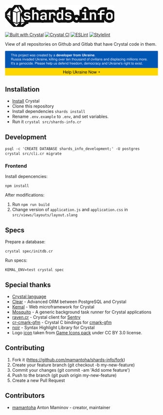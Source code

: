 <img src="https://raw.githubusercontent.com/mamantoha/shards-info/master/public/images/logo-horizontal_dark.png" alt="shards.info" width="360" />

[![Built with Crystal](https://img.shields.io/badge/built%20with-Crystal-000000.svg?logo=appveyor)](https://crystal-lang.org/)
[![Crystal CI](https://github.com/mamantoha/shards-info/actions/workflows/crystal.yml/badge.svg)](https://github.com/mamantoha/shards-info/actions/workflows/crystal.yml)
[![ESLint](https://github.com/mamantoha/shards-info/actions/workflows/eslint.yml/badge.svg)](https://github.com/mamantoha/shards-info/actions/workflows/eslint.yml)
[![Stylelint](https://github.com/mamantoha/shards-info/actions/workflows/stylelint.yml/badge.svg)](https://github.com/mamantoha/shards-info/actions/workflows/stylelint.yml)

View of all repositories on Github and Gitlab that have Crystal code in them.

[![SWUbanner](https://raw.githubusercontent.com/vshymanskyy/StandWithUkraine/main/banner-direct-single.svg)](https://vshymanskyy.github.io/StandWithUkraine)

## Installation

- [Install](https://crystal-lang.org/docs/installation/) Crystal
- Clone this repository
- Install dependencies `shards install`
- Rename `.env.example` to `.env`, and set variables.
- Run it `crystal src/shards-info.cr`

## Development

```console
psql -c 'CREATE DATABASE shards_info_development;' -U postgres
crystal src/cli.cr migrate
```

### Frontend

Install depencencies:

```console
npm install
```

After modifications:

1. Run `npm run build`
2. Change version of `application.js` and `application.css` in `src/views/layouts/layout.slang`

## Specs

Prepare a database:

```console
crystal spec/initdb.cr
```

Run specs:

```console
KEMAL_ENV=test crystal spec
```

## Special thanks

- [Crystal language](https://crystal-lang.org/)
- [Clear](https://github.com/anykeyh/clear) - Advanced ORM between PostgreSQL and Crystal
- [Kemal](https://github.com/kemalcr/kemal) - Web microframework for Crystal
- [Mosquito](https://github.com/robacarp/mosquito) - A generic background task runner for Crystal applications
- [raven.cr](https://github.com/Sija/raven.cr) - Crystal client for [Sentry](https://sentry.io)
- [cr-cmark-gfm](https://github.com/amauryt/cr-cmark-gfm) - Crystal C bindings for [cmark-gfm](https://github.com/github/cmark-gfm)
- [noir](https://github.com/MakeNowJust/noir) - Syntax Highlight Library for Crystal
- Logo [icon](https://game-icons.net/1x1/lorc/floating-crystal.html) taken from [Game Icons pack](https://game-icons.net/) under CC BY 3.0 license.

## Contributing

1. Fork it (<https://github.com/mamantoha/shards-info/fork>)
2. Create your feature branch (git checkout -b my-new-feature)
3. Commit your changes (git commit -am 'Add some feature')
4. Push to the branch (git push origin my-new-feature)
5. Create a new Pull Request

## Contributors

- [mamantoha](https://github.com/mamantoha) Anton Maminov - creator, maintainer

